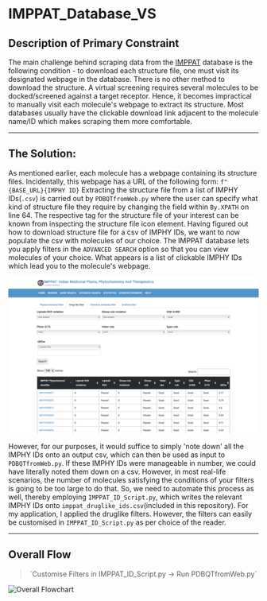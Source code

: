 # IMPPAT_Database_VS
## Description of Primary Constraint
The main challenge behind scraping data from the [IMPPAT](https://cb.imsc.res.in/imppat/) database is the following condition - to download each structure file, one must visit its designated webpage in the database. There is no other method to download the structure. A virtual screening requires several molecules to be docked/screened against a target receptor. Hence, it becomes impractical to manually visit each molecule's webpage to extract its structure. Most databases usually have the clickable download link adjacent to the molecule name/ID which makes scraping them more comfortable. 

---

## The Solution:
As mentioned earlier, each molecule has a webpage containing its structure files. Incidentally, this webpage has a URL of the following form: 
`f"{BASE_URL}{IMPHY ID}`
Extracting the structure file from a list of IMPHY IDs(`.csv`) is carried out by `PDBQTfromWeb.py` where the user can specify what kind of structure file they require by changing the field within `By.XPATH` on line 64. The respective tag for the structure file of your interest can be known from inspecting the structure file icon element.
Having figured out how to download structure file for a csv of IMPHY IDs, we want to now populate the csv with molecules of our choice.
The IMPPAT database lets you apply filters in the `ADVANCED SEARCH` option so that you can view molecules of your choice. What appears is a list of clickable IMPHY IDs which lead you to the molecule's webpage.

![Search Result Window](IMPHY_IDs.png "Drug-like Filter Result Window")


However, for our purposes, it would suffice to simply 'note down' all the IMPHY IDs onto an output csv, which can then be used as input to `PDBQTfromWeb.py`. If these IMPHY IDs were manageable in number, we could have literally noted them down on a csv. However, in most real-life scenarios, the number of molecules satisfying the conditions of your filters is going to be too large to do that. So, we need to automate this process as well, thereby employing `IMPPAT_ID_Script.py`, which writes the relevant IMPHY IDs onto `imppat_druglike_ids.csv`(included in this repository). 
For my application, I applied the druglike filters. However, the filters can easily be customised in `IMPPAT_ID_Script.py` as per choice of the reader.

---

## Overall Flow
><p align="center"> `Customise Filters in IMPPAT_ID_Script.py -> Run PDBQTfromWeb.py` </p>

![Overall Flowchart](IMPPAT_Flow.png "Flowchart for Protocol")

